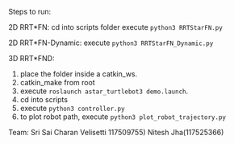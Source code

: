 Steps to run:

2D RRT*FN:
cd into scripts folder
execute `python3 RRTStarFN.py`

2D RRT*FN-Dynamic:
execute `python3 RRTStarFN_Dynamic.py`

3D RRT*FND:
1. place the folder inside a catkin_ws.
2. catkin_make from root
3. execute `roslaunch astar_turtlebot3 demo.launch`.
4. cd into scripts
5. execute `python3 controller.py`
6. to plot robot path, execute `python3 plot_robot_trajectory.py`

Team:
Sri Sai Charan Velisetti 117509755)
Nitesh Jha(117525366)



